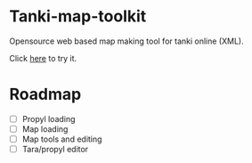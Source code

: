 # Tanki-map-toolkit
Opensource web based map making tool for tanki online (XML).

Click [here](https://pyogenics.github.io/Tanki-map-toolkit/) to try it.

# Roadmap
- [ ] Propyl loading
- [ ] Map loading
- [ ] Map tools and editing
- [ ] Tara/propyl editor
